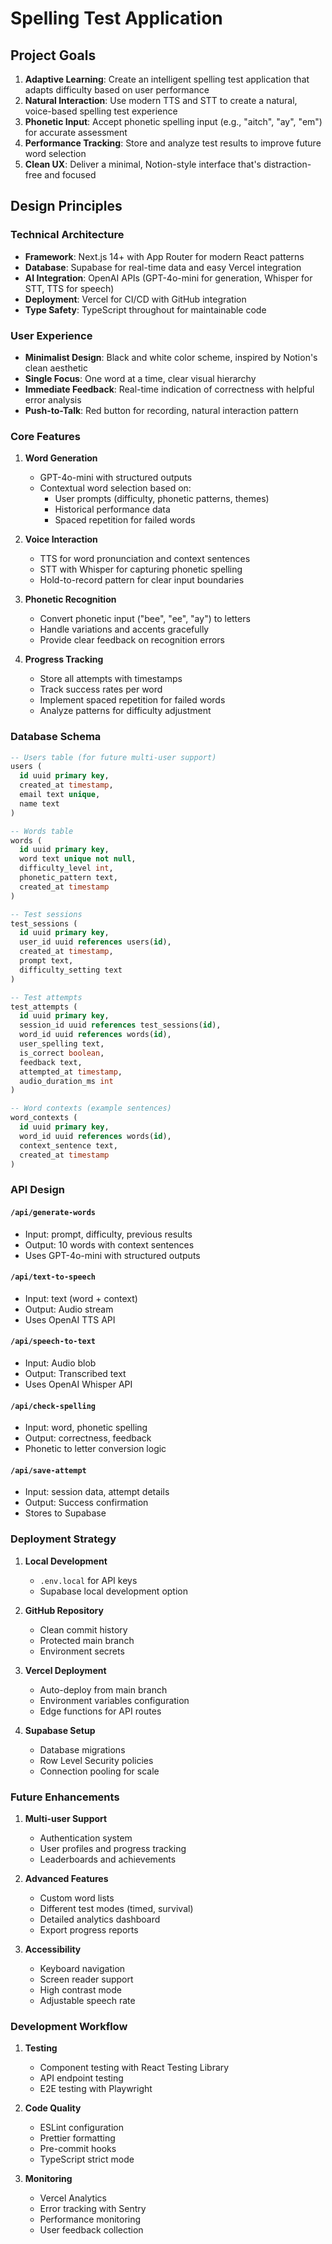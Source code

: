 # Spelling Test Application

## Project Goals

1. **Adaptive Learning**: Create an intelligent spelling test application that adapts difficulty based on user performance
2. **Natural Interaction**: Use modern TTS and STT to create a natural, voice-based spelling test experience
3. **Phonetic Input**: Accept phonetic spelling input (e.g., "aitch", "ay", "em") for accurate assessment
4. **Performance Tracking**: Store and analyze test results to improve future word selection
5. **Clean UX**: Deliver a minimal, Notion-style interface that's distraction-free and focused

## Design Principles

### Technical Architecture
- **Framework**: Next.js 14+ with App Router for modern React patterns
- **Database**: Supabase for real-time data and easy Vercel integration
- **AI Integration**: OpenAI APIs (GPT-4o-mini for generation, Whisper for STT, TTS for speech)
- **Deployment**: Vercel for CI/CD with GitHub integration
- **Type Safety**: TypeScript throughout for maintainable code

### User Experience
- **Minimalist Design**: Black and white color scheme, inspired by Notion's clean aesthetic
- **Single Focus**: One word at a time, clear visual hierarchy
- **Immediate Feedback**: Real-time indication of correctness with helpful error analysis
- **Push-to-Talk**: Red button for recording, natural interaction pattern

### Core Features
1. **Word Generation**
   - GPT-4o-mini with structured outputs
   - Contextual word selection based on:
     - User prompts (difficulty, phonetic patterns, themes)
     - Historical performance data
     - Spaced repetition for failed words

2. **Voice Interaction**
   - TTS for word pronunciation and context sentences
   - STT with Whisper for capturing phonetic spelling
   - Hold-to-record pattern for clear input boundaries

3. **Phonetic Recognition**
   - Convert phonetic input ("bee", "ee", "ay") to letters
   - Handle variations and accents gracefully
   - Provide clear feedback on recognition errors

4. **Progress Tracking**
   - Store all attempts with timestamps
   - Track success rates per word
   - Implement spaced repetition for failed words
   - Analyze patterns for difficulty adjustment

### Database Schema

```sql
-- Users table (for future multi-user support)
users (
  id uuid primary key,
  created_at timestamp,
  email text unique,
  name text
)

-- Words table
words (
  id uuid primary key,
  word text unique not null,
  difficulty_level int,
  phonetic_pattern text,
  created_at timestamp
)

-- Test sessions
test_sessions (
  id uuid primary key,
  user_id uuid references users(id),
  created_at timestamp,
  prompt text,
  difficulty_setting text
)

-- Test attempts
test_attempts (
  id uuid primary key,
  session_id uuid references test_sessions(id),
  word_id uuid references words(id),
  user_spelling text,
  is_correct boolean,
  feedback text,
  attempted_at timestamp,
  audio_duration_ms int
)

-- Word contexts (example sentences)
word_contexts (
  id uuid primary key,
  word_id uuid references words(id),
  context_sentence text,
  created_at timestamp
)
```

### API Design

#### `/api/generate-words`
- Input: prompt, difficulty, previous results
- Output: 10 words with context sentences
- Uses GPT-4o-mini with structured outputs

#### `/api/text-to-speech`
- Input: text (word + context)
- Output: Audio stream
- Uses OpenAI TTS API

#### `/api/speech-to-text`
- Input: Audio blob
- Output: Transcribed text
- Uses OpenAI Whisper API

#### `/api/check-spelling`
- Input: word, phonetic spelling
- Output: correctness, feedback
- Phonetic to letter conversion logic

#### `/api/save-attempt`
- Input: session data, attempt details
- Output: Success confirmation
- Stores to Supabase

### Deployment Strategy

1. **Local Development**
   - `.env.local` for API keys
   - Supabase local development option

2. **GitHub Repository**
   - Clean commit history
   - Protected main branch
   - Environment secrets

3. **Vercel Deployment**
   - Auto-deploy from main branch
   - Environment variables configuration
   - Edge functions for API routes

4. **Supabase Setup**
   - Database migrations
   - Row Level Security policies
   - Connection pooling for scale

### Future Enhancements

1. **Multi-user Support**
   - Authentication system
   - User profiles and progress tracking
   - Leaderboards and achievements

2. **Advanced Features**
   - Custom word lists
   - Different test modes (timed, survival)
   - Detailed analytics dashboard
   - Export progress reports

3. **Accessibility**
   - Keyboard navigation
   - Screen reader support
   - High contrast mode
   - Adjustable speech rate

### Development Workflow

1. **Testing**
   - Component testing with React Testing Library
   - API endpoint testing
   - E2E testing with Playwright

2. **Code Quality**
   - ESLint configuration
   - Prettier formatting
   - Pre-commit hooks
   - TypeScript strict mode

3. **Monitoring**
   - Vercel Analytics
   - Error tracking with Sentry
   - Performance monitoring
   - User feedback collection